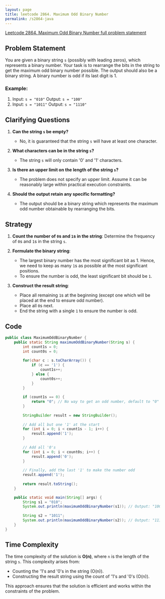 ```yaml
---
layout: page
title: leetcode 2864. Maximum Odd Binary Number
permalink: /s2864-java
---
```

[Leetcode 2864. Maximum Odd Binary Number full problem statement](https://algoadvance.github.io/algoadvance/l2864)
## Problem Statement

You are given a binary string `s` (possibly with leading zeros), which represents a binary number. Your task is to rearrange the bits in the string to get the maximum odd binary number possible. The output should also be a binary string. A binary number is odd if its last digit is 1.

### Example:
1. Input: `s = "010"`
   Output: `s = "100"`
2. Input: `s = "1011"`
   Output: `s = "1110"`

## Clarifying Questions

1. **Can the string `s` be empty?**
   - No, it is guaranteed that the string `s` will have at least one character.

2. **What characters can be in the string `s`?**
   - The string `s` will only contain '0' and '1' characters.

3. **Is there an upper limit on the length of the string `s`?**
   - The problem does not specify an upper limit. Assume it can be reasonably large within practical execution constraints.

4. **Should the output retain any specific formatting?**
   - The output should be a binary string which represents the maximum odd number obtainable by rearranging the bits.

## Strategy

1. **Count the number of `0`s and `1`s in the string**: Determine the frequency of `0`s and `1`s in the string `s`.
2. **Formulate the binary string**:
    - The largest binary number has the most significant bit as 1. Hence, we need to keep as many `1`s as possible at the most significant positions.
    - To ensure the number is odd, the least significant bit should be `1`.

3. **Construct the result string**:
    - Place all remaining `1`s at the beginning (except one which will be placed at the end to ensure odd number).
    - Place all `0`s next.
    - End the string with a single `1` to ensure the number is odd.

## Code

```java
public class MaximumOddBinaryNumber {
    public static String maximumOddBinaryNumber(String s) {
        int count1s = 0;
        int count0s = 0;
        
        for(char c : s.toCharArray()) {
            if (c == '1') {
                count1s++;
            } else {
                count0s++;
            }
        }
        
        if (count1s == 0) {
            return "0"; // No way to get an odd number, default to "0" (though constraints guarantee at least one character).
        }
        
        StringBuilder result = new StringBuilder();
        
        // Add all but one '1' at the start
        for (int i = 0; i < count1s - 1; i++) {
            result.append('1');
        }
        
        // Add all '0's
        for (int i = 0; i < count0s; i++) {
            result.append('0');
        }
        
        // Finally, add the last '1' to make the number odd
        result.append('1');
        
        return result.toString();
    }

    public static void main(String[] args) {
        String s1 = "010";
        System.out.println(maximumOddBinaryNumber(s1)); // Output: "100"
        
        String s2 = "1011";
        System.out.println(maximumOddBinaryNumber(s2)); // Output: "1110"
    }
}
```

## Time Complexity

The time complexity of the solution is **O(n)**, where `n` is the length of the string `s`. This complexity arises from:
- Counting the '1's and '0's in the string (O(n)).
- Constructing the result string using the count of '1's and '0's (O(n)).

This approach ensures that the solution is efficient and works within the constraints of the problem.